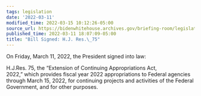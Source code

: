 ```yaml
---
tags: legislation
date: '2022-03-11'
modified_time: 2022-03-15 10:12:26-05:00
source_url: https://bidenwhitehouse.archives.gov/briefing-room/legislation/2022/03/11/bill-signed-h-j-res-75/
published_time: 2022-03-11 18:07:09-05:00
title: "Bill Signed: H.J. Res.\_75"
---
```

 
On Friday, March 11, 2022, the President signed into law:

H.J.Res. 75, the “Extension of Continuing Appropriations Act,
2022,” which provides fiscal year 2022 appropriations to Federal
agencies through March 15, 2022, for continuing projects and activities
of the Federal Government, and for other purposes.
